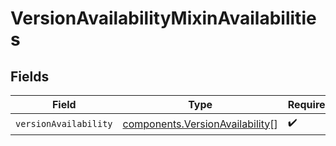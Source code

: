 # VersionAvailabilityMixinAvailabilities


## Fields

| Field                                                                              | Type                                                                               | Required                                                                           | Description                                                                        |
| ---------------------------------------------------------------------------------- | ---------------------------------------------------------------------------------- | ---------------------------------------------------------------------------------- | ---------------------------------------------------------------------------------- |
| `versionAvailability`                                                              | [components.VersionAvailability](../../models/components/versionavailability.md)[] | :heavy_check_mark:                                                                 | N/A                                                                                |